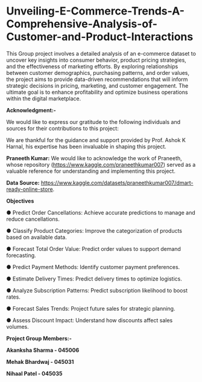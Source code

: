 # Unveiling-E-Commerce-Trends-A-Comprehensive-Analysis-of-Customer-and-Product-Interactions

This Group project involves a detailed analysis of an e-commerce dataset to uncover key insights into consumer behavior, product pricing strategies, and the effectiveness of marketing efforts. By exploring relationships between customer demographics, purchasing patterns, and order values, the project aims to provide data-driven recommendations that will inform strategic decisions in pricing, marketing, and customer engagement. The ultimate goal is to enhance profitability and optimize business operations within the digital marketplace.

**Acknowledgment:-**

We would like to express our gratitude to the following individuals and sources for their contributions to this project:

We are thankful for the guidance and support provided by Prof. Ashok K Harnal, his expertise has been invaluable in shaping this project.

**Praneeth Kumar:** We would like to acknowledge the work of Praneeth, whose repository (https://www.kaggle.com/praneethkumar007) served as a valuable reference for understanding and implementing this project.

**Data Source:** https://www.kaggle.com/datasets/praneethkumar007/dmart-ready-online-store.

**Objectives**

● Predict Order Cancellations: Achieve accurate predictions to manage and reduce
cancellations.

● Classify Product Categories: Improve the categorization of products based on
available data.

● Forecast Total Order Value: Predict order values to support demand forecasting.

● Predict Payment Methods: Identify customer payment preferences.

● Estimate Delivery Times: Predict delivery times to optimize logistics.

● Analyze Subscription Patterns: Predict subscription likelihood to boost rates.

● Forecast Sales Trends: Project future sales for strategic planning.

● Assess Discount Impact: Understand how discounts affect sales volumes.




**Project Group Members:-**

**Akanksha Sharma - 045006**

**Mehak Bhardwaj - 045031**

**Nihaal Patel - 045035**
